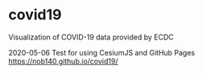 # covid19
Visualization of COVID-19 data provided by ECDC

2020-05-06 Test for using CesiumJS and GitHub Pages
https://nob140.github.io/covid19/
